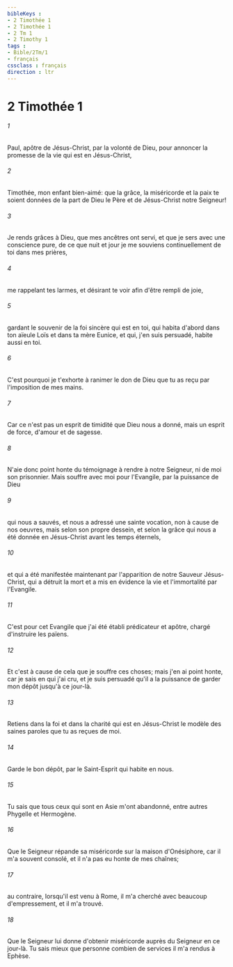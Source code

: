 ```yaml
---
bibleKeys : 
- 2 Timothée 1
- 2 Timothée 1
- 2 Tm 1
- 2 Timothy 1
tags : 
- Bible/2Tm/1
- français
cssclass : français
direction : ltr
---
```


# 2 Timothée 1

###### 1
Paul, apôtre de Jésus-Christ, par la volonté de Dieu, pour annoncer la promesse de la vie qui est en Jésus-Christ,
###### 2
Timothée, mon enfant bien-aimé: que la grâce, la miséricorde et la paix te soient données de la part de Dieu le Père et de Jésus-Christ notre Seigneur!
###### 3
Je rends grâces à Dieu, que mes ancêtres ont servi, et que je sers avec une conscience pure, de ce que nuit et jour je me souviens continuellement de toi dans mes prières,
###### 4
me rappelant tes larmes, et désirant te voir afin d'être rempli de joie,
###### 5
gardant le souvenir de la foi sincère qui est en toi, qui habita d'abord dans ton aïeule Loïs et dans ta mère Eunice, et qui, j'en suis persuadé, habite aussi en toi.
###### 6
C'est pourquoi je t'exhorte à ranimer le don de Dieu que tu as reçu par l'imposition de mes mains.
###### 7
Car ce n'est pas un esprit de timidité que Dieu nous a donné, mais un esprit de force, d'amour et de sagesse.
###### 8
N'aie donc point honte du témoignage à rendre à notre Seigneur, ni de moi son prisonnier. Mais souffre avec moi pour l'Evangile, par la puissance de Dieu
###### 9
qui nous a sauvés, et nous a adressé une sainte vocation, non à cause de nos oeuvres, mais selon son propre dessein, et selon la grâce qui nous a été donnée en Jésus-Christ avant les temps éternels,
###### 10
et qui a été manifestée maintenant par l'apparition de notre Sauveur Jésus-Christ, qui a détruit la mort et a mis en évidence la vie et l'immortalité par l'Evangile.
###### 11
C'est pour cet Evangile que j'ai été établi prédicateur et apôtre, chargé d'instruire les païens.
###### 12
Et c'est à cause de cela que je souffre ces choses; mais j'en ai point honte, car je sais en qui j'ai cru, et je suis persuadé qu'il a la puissance de garder mon dépôt jusqu'à ce jour-là.
###### 13
Retiens dans la foi et dans la charité qui est en Jésus-Christ le modèle des saines paroles que tu as reçues de moi.
###### 14
Garde le bon dépôt, par le Saint-Esprit qui habite en nous.
###### 15
Tu sais que tous ceux qui sont en Asie m'ont abandonné, entre autres Phygelle et Hermogène.
###### 16
Que le Seigneur répande sa miséricorde sur la maison d'Onésiphore, car il m'a souvent consolé, et il n'a pas eu honte de mes chaînes;
###### 17
au contraire, lorsqu'il est venu à Rome, il m'a cherché avec beaucoup d'empressement, et il m'a trouvé.
###### 18
Que le Seigneur lui donne d'obtenir miséricorde auprès du Seigneur en ce jour-là. Tu sais mieux que personne combien de services il m'a rendus à Ephèse.
